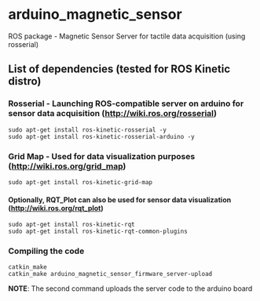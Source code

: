 # arduino_magnetic_sensor
ROS package - Magnetic Sensor Server for tactile data acquisition (using rosserial)

## List of dependencies (tested for ROS Kinetic distro)

### Rosserial - Launching ROS-compatible server on arduino for sensor data acquisition (http://wiki.ros.org/rosserial)
```console
sudo apt-get install ros-kinetic-rosserial -y
sudo apt-get install ros-kinetic-rosserial-arduino -y
```

### Grid Map - Used for data visualization purposes (http://wiki.ros.org/grid_map)     
```console
sudo apt-get install ros-kinetic-grid-map
```

#### Optionally, RQT_Plot can also be used for sensor data visualization (http://wiki.ros.org/rqt_plot)
```console
sudo apt-get install ros-kinetic-rqt
sudo apt-get install ros-kinetic-rqt-common-plugins
```
    
### Compiling the code
```console
catkin_make
catkin_make arduino_magnetic_sensor_firmware_server-upload
```
**NOTE**: The second command uploads the server code to the arduino board

